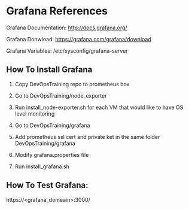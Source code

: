 Grafana References 
==================

Grafana Documentation: 
http://docs.grafana.org/

Grafana Donwload: 
https://grafana.com/grafana/download

Grafana Variables: 
/etc/sysconfig/grafana-server

How To Install Grafana
----------------------
1. Copy DevOpsTraining repo to prometheus box

1. Go to DevOpsTraining/node_exporter

1. Run install_node-exporter.sh for each VM that would like to have OS level monitoring

1. Go to DevOpsTraining/grafana

1. Add prometheus ssl cert and private ket in the same folder DevOpsTraining/grafana 

1. Modify grafana.properties file 

1. Run install_grafana.sh

How To Test Grafana:
--------------------

https://<grafana_domeain>:3000/